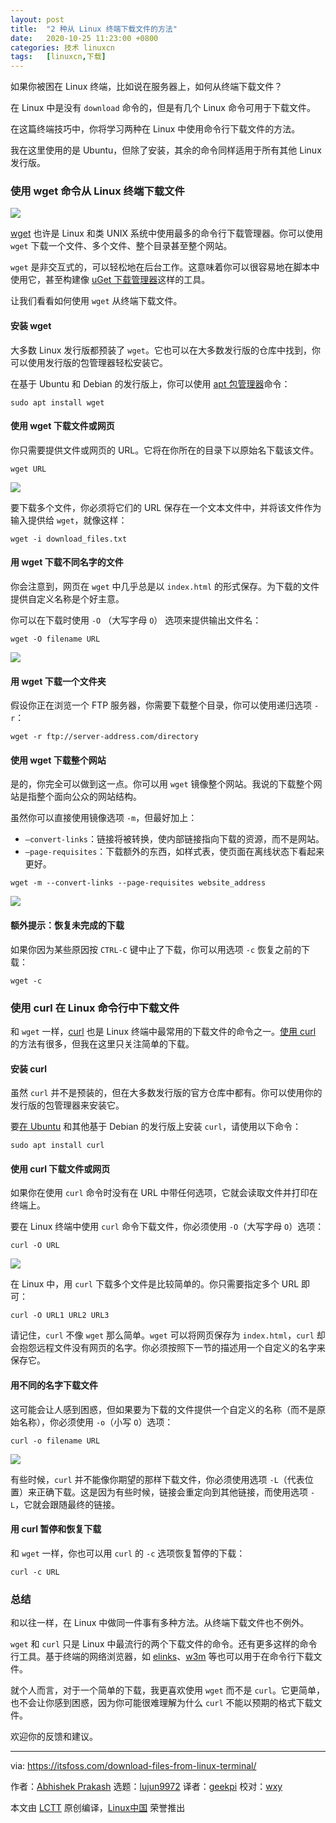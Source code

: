 ```yaml
---
layout: post
title:	"2 种从 Linux 终端下载文件的方法"
date:	2020-10-25 11:23:00 +0800 
categories:	技术 linuxcn 
tags:	[linuxcn,下载]
---
```



如果你被困在 Linux 终端，比如说在服务器上，如何从终端下载文件？


在 Linux 中是没有 `download` 命令的，但是有几个 Linux 命令可用于下载文件。


在这篇终端技巧中，你将学习两种在 Linux 中使用命令行下载文件的方法。


我在这里使用的是 Ubuntu，但除了安装，其余的命令同样适用于所有其他 Linux 发行版。


### 使用 wget 命令从 Linux 终端下载文件


![](/Asserts/Images//attachment/album/202010/25/112653xu2w2cc7ssp5yq6x.png)


[wget](https://www.gnu.org/software/wget/) 也许是 Linux 和类 UNIX 系统中使用最多的命令行下载管理器。你可以使用 `wget` 下载一个文件、多个文件、整个目录甚至整个网站。


`wget` 是非交互式的，可以轻松地在后台工作。这意味着你可以很容易地在脚本中使用它，甚至构建像 [uGet 下载管理器](https://itsfoss.com/install-latest-uget-ubuntu-linux-mint/)这样的工具。


让我们看看如何使用 `wget` 从终端下载文件。


#### 安装 wget


大多数 Linux 发行版都预装了 `wget`。它也可以在大多数发行版的仓库中找到，你可以使用发行版的包管理器轻松安装它。


在基于 Ubuntu 和 Debian 的发行版上，你可以使用 [apt 包管理器](https://itsfoss.com/apt-command-guide/)命令：



```
sudo apt install wget

```

#### 使用 wget 下载文件或网页


你只需要提供文件或网页的 URL。它将在你所在的目录下以原始名下载该文件。



```
wget URL

```

![](/Asserts/Images//attachment/album/202010/25/112659fxda0lthgcchug4p.png)


要下载多个文件，你必须将它们的 URL 保存在一个文本文件中，并将该文件作为输入提供给 `wget`，就像这样：



```
wget -i download_files.txt

```

#### 用 wget 下载不同名字的文件


你会注意到，网页在 `wget` 中几乎总是以 `index.html` 的形式保存。为下载的文件提供自定义名称是个好主意。


你可以在下载时使用 `-O` （大写字母 `O`） 选项来提供输出文件名：



```
wget -O filename URL

```

![](/Asserts/Images//attachment/album/202010/25/112414rvk25kjjk5cjy5by.png)


#### 用 wget 下载一个文件夹


假设你正在浏览一个 FTP 服务器，你需要下载整个目录，你可以使用递归选项 `-r`：



```
wget -r ftp://server-address.com/directory

```

#### 使用 wget 下载整个网站


是的，你完全可以做到这一点。你可以用 `wget` 镜像整个网站。我说的下载整个网站是指整个面向公众的网站结构。


虽然你可以直接使用镜像选项 `-m`，但最好加上：


* `–convert-links`：链接将被转换，使内部链接指向下载的资源，而不是网站。
* `–page-requisites`：下载额外的东西，如样式表，使页面在离线状态下看起来更好。



```
wget -m --convert-links --page-requisites website_address

```

![](/Asserts/Images//attachment/album/202010/25/112416h9jgg43t7hul7mt5.png)


#### 额外提示：恢复未完成的下载


如果你因为某些原因按 `CTRL-C` 键中止了下载，你可以用选项 `-c` 恢复之前的下载：



```
wget -c

```

### 使用 curl 在 Linux 命令行中下载文件


和 `wget` 一样，[curl](https://curl.haxx.se/) 也是 Linux 终端中最常用的下载文件的命令之一。[使用 curl](https://linuxhandbook.com/curl-command-examples/) 的方法有很多，但我在这里只关注简单的下载。


#### 安装 curl


虽然 `curl` 并不是预装的，但在大多数发行版的官方仓库中都有。你可以使用你的发行版的包管理器来安装它。


要[在 Ubuntu](https://itsfoss.com/install-curl-ubuntu/) 和其他基于 Debian 的发行版上安装 `curl`，请使用以下命令：



```
sudo apt install curl

```

#### 使用 curl 下载文件或网页


如果你在使用 `curl` 命令时没有在 URL 中带任何选项，它就会读取文件并打印在终端上。


要在 Linux 终端中使用 `curl` 命令下载文件，你必须使用 `-O`（大写字母 `O`）选项：



```
curl -O URL

```

![](/Asserts/Images//attachment/album/202010/25/112701arpm5ii5rpm3obrd.png)


在 Linux 中，用 `curl` 下载多个文件是比较简单的。你只需要指定多个 URL 即可：



```
curl -O URL1 URL2 URL3

```

请记住，`curl` 不像 `wget` 那么简单。`wget` 可以将网页保存为 `index.html`，`curl` 却会抱怨远程文件没有网页的名字。你必须按照下一节的描述用一个自定义的名字来保存它。


#### 用不同的名字下载文件


这可能会让人感到困惑，但如果要为下载的文件提供一个自定义的名称（而不是原始名称），你必须使用 `-o`（小写 `O`）选项：



```
curl -o filename URL

```

![](/Asserts/Images//attachment/album/202010/25/112422gsj0sws9scwsjr2v.png)


有些时候，`curl` 并不能像你期望的那样下载文件，你必须使用选项 `-L`（代表位置）来正确下载。这是因为有些时候，链接会重定向到其他链接，而使用选项 `-L`，它就会跟随最终的链接。


#### 用 curl 暂停和恢复下载


和 `wget` 一样，你也可以用 `curl` 的 `-c` 选项恢复暂停的下载：



```
curl -c URL

```

### 总结


和以往一样，在 Linux 中做同一件事有多种方法。从终端下载文件也不例外。


`wget` 和 `curl` 只是 Linux 中最流行的两个下载文件的命令。还有更多这样的命令行工具。基于终端的网络浏览器，如 [elinks](http://elinks.or.cz/)、[w3m](http://w3m.sourceforge.net/) 等也可以用于在命令行下载文件。


就个人而言，对于一个简单的下载，我更喜欢使用 `wget` 而不是 `curl`。它更简单，也不会让你感到困惑，因为你可能很难理解为什么 `curl` 不能以预期的格式下载文件。


欢迎你的反馈和建议。




---


via: <https://itsfoss.com/download-files-from-linux-terminal/>


作者：[Abhishek Prakash](https://itsfoss.com/author/abhishek/) 选题：[lujun9972](https://github.com/lujun9972) 译者：[geekpi](https://github.com/geekpi) 校对：[wxy](https://github.com/wxy)


本文由 [LCTT](https://github.com/LCTT/TranslateProject) 原创编译，[Linux中国](https://linux.cn/) 荣誉推出
